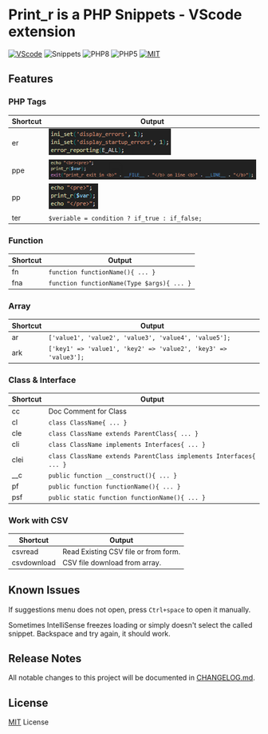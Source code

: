 # Print_r is a PHP Snippets - VScode extension

[![VScode](https://img.shields.io/badge/Extension-VScode-blueviolet.svg)](https://marketplace.visualstudio.com/items?itemName=KrishnaKanhaiya.printr)
![Snippets](https://img.shields.io/badge/Type-Snippets-yellow.svg)
![PHP8](https://img.shields.io/badge/PHP-8-blue.svg)
![PHP5](https://img.shields.io/badge/PHP-%5E5.4-blue.svg)
[![MIT](https://img.shields.io/badge/License-MIT-%2300C853.svg)](https://github.com/krishnaarga/print_r/blob/main/LICENSE)

## Features

### PHP Tags
| Shortcut | Output |
| ---      | ---    |
| er       | ![er](https://raw.githubusercontent.com/krishnaarga/print_r/main/images/er.png) |
| ppe      | ![ppe](https://raw.githubusercontent.com/krishnaarga/print_r/main/images/ppe.png) |
| pp       | ![pp](https://raw.githubusercontent.com/krishnaarga/print_r/main/images/pp.png) |
| ter      | `$veriable = condition ? if_true : if_false;` |

### Function
| Shortcut | Output |
| ---      | ---    |
| fn       | `function functionName(){ ... }` |
| fna      | `function functionName(Type $args){ ... }` |

### Array
| Shortcut | Output |
| ---      | ---    |
| ar       | `['value1', 'value2', 'value3', 'value4', 'value5'];` |
| ark      | `['key1' => 'value1', 'key2' => 'value2', 'key3' => 'value3'];` |

### Class & Interface
| Shortcut | Output |
| ---      | ---    |
| cc       | Doc Comment for Class |
| cl       | `class ClassName{ ... }` |
| cle      | `class ClassName extends ParentClass{ ... }` |
| cli      | `class ClassName implements Interfaces{ ... }` |
| clei     | `class ClassName extends ParentClass implements Interfaces{ ... }` |
| __c      | `public function __construct(){ ... }` |
| pf       | `public function functionName(){ ... }` |
| psf      | `public static function functionName(){ ... }` |

### Work with CSV
| Shortcut   | Output    |
| ---        | ---       |
| csvread    | Read Existing CSV file or from form. |
| csvdownload | CSV file download from array. |

## Known Issues
If suggestions menu does not open, press `Ctrl+space` to open it manually.

Sometimes IntelliSense freezes loading or simply doesn't select the called snippet. Backspace and try again, it should work.

## Release Notes
All notable changes to this project will be documented in [CHANGELOG.md](https://github.com/krishnaarga/print_r/blob/main/CHANGELOG.md).

## License
[MIT](https://github.com/krishnaarga/print_r/blob/main/LICENSE) License
